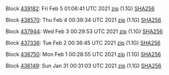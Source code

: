 Block [439182](https://testnet-insight.dashevo.org/insight/block/0000018f44f8a6006ee6930f407d9de176564cb7af8578a1d663c1328320e9b3): Fri Feb  5 01:06:41 UTC 2021 [zip](https://dash-bootstrap.ams3.digitaloceanspaces.com/testnet/2021-02-05/bootstrap.dat.zip) (1.1G) [SHA256](https://dash-bootstrap.ams3.digitaloceanspaces.com/testnet/2021-02-05/sha256.txt)

Block [438570](https://testnet-insight.dashevo.org/insight/block/000000ee6786a3b62929e0316e61d62036f9cbb3fd4abb85b560986ef3644e23): Thu Feb  4 00:39:34 UTC 2021 [zip](https://dash-bootstrap.ams3.digitaloceanspaces.com/testnet/2021-02-04/bootstrap.dat.zip) (1.1G) [SHA256](https://dash-bootstrap.ams3.digitaloceanspaces.com/testnet/2021-02-04/sha256.txt)

Block [437944](https://testnet-insight.dashevo.org/insight/block/000000a64f7e01482b91149bd2491ed7f4543729ef7f45cbc291076d56d38207): Wed Feb  3 00:29:53 UTC 2021 [zip](https://dash-bootstrap.ams3.digitaloceanspaces.com/testnet/2021-02-03/bootstrap.dat.zip) (1.1G) [SHA256](https://dash-bootstrap.ams3.digitaloceanspaces.com/testnet/2021-02-03/sha256.txt)

Block [437336](https://testnet-insight.dashevo.org/insight/block/000001b49e960f1af31e0b3ad1d977c6f9d4a25c204cccbfbcced8c68394ab09): Tue Feb  2 00:36:45 UTC 2021 [zip](https://dash-bootstrap.ams3.digitaloceanspaces.com/testnet/2021-02-02/bootstrap.dat.zip) (1.1G) [SHA256](https://dash-bootstrap.ams3.digitaloceanspaces.com/testnet/2021-02-02/sha256.txt)

Block [436750](https://testnet-insight.dashevo.org/insight/block/00000144e556a48e6e533ace1562663ecca45855aa18f4507f27d05566c759b6): Mon Feb  1 00:28:55 UTC 2021 [zip](https://dash-bootstrap.ams3.digitaloceanspaces.com/testnet/2021-02-01/bootstrap.dat.zip) (1.1G) [SHA256](https://dash-bootstrap.ams3.digitaloceanspaces.com/testnet/2021-02-01/sha256.txt)

Block [436149](https://testnet-insight.dashevo.org/insight/block/0000025166189d0ac7d73d90b2c18cc99f6665c5f0767503e947c9a655d4722b): Sun Jan 31 00:31:03 UTC 2021 [zip](https://dash-bootstrap.ams3.digitaloceanspaces.com/testnet/2021-01-31/bootstrap.dat.zip) (1.1G) [SHA256](https://dash-bootstrap.ams3.digitaloceanspaces.com/testnet/2021-01-31/sha256.txt)

